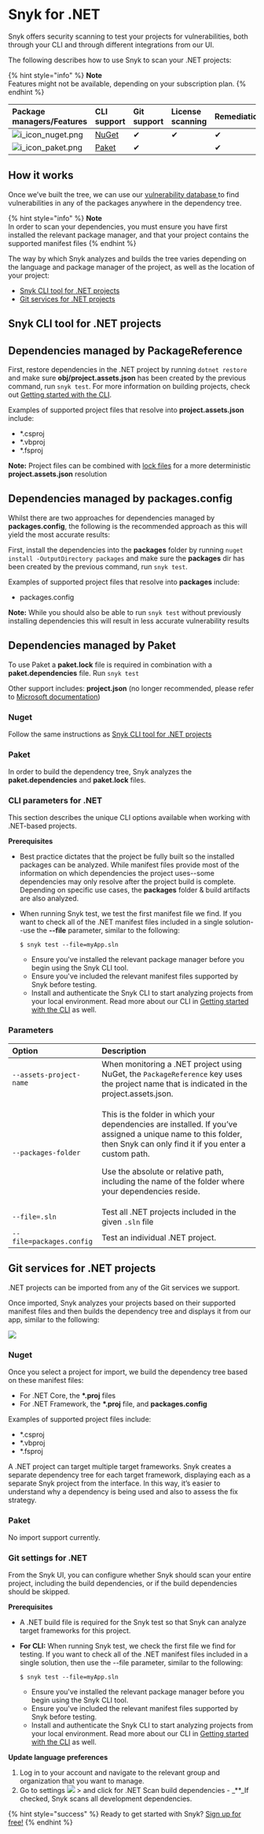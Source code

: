 # Snyk for .NET

Snyk offers security scanning to test your projects for vulnerabilities, both through your CLI and through different integrations from our UI.

The following describes how to use Snyk to scan your .NET projects:

{% hint style="info" %}
**Note**  
Features might not be available, depending on your subscription plan.
{% endhint %}

| Package managers/Features | CLI support | Git support | License scanning | Remediation | Runtime monitoring |  |
| :--- | :--- | :--- | :--- | :--- | :--- | :--- |
| ![i\_icon\_nuget.png](../../.gitbook/assets/uuid-b997ca27-61ff-f00b-941c-16bf3aa4a0e0-en.png) | [NuGet](https://www.nuget.org/) | ✔︎ | ✔︎ | ✔︎ |  |  |
| ![i\_icon\_paket.png](../../.gitbook/assets/uuid-d8e44fe4-c0ea-e3ea-de3b-1e15e4a6b391-en.png) | [Paket](https://fsprojects.github.io/Paket/index.html) | ✔︎ |  | ✔︎ |  |  |

## **How it works**

Once we’ve built the tree, we can use our [vulnerability database ](https://snyk.io/vuln)to find vulnerabilities in any of the packages anywhere in the dependency tree.

{% hint style="info" %}
**Note**  
In order to scan your dependencies, you must ensure you have first installed the relevant package manager, and that your project contains the supported manifest files
{% endhint %}

The way by which Snyk analyzes and builds the tree varies depending on the language and package manager of the project, as well as the location of your project:

* [Snyk CLI tool for .NET projects](https://snyk.gitbook.io/user-docs/snyk-open-source/language-and-package-manager-support/snyk-for-.net)
* [Git services for .NET projects](https://support.snyk.io/hc/en-us/articles/360004519138-Snyk-for-NET#UUID-69fbe5a6-a24a-d5ad-5d54-cd18ef6786b3)

## Snyk CLI tool for .NET projects

## Dependencies managed by PackageReference

First, restore dependencies in the .NET project by running `dotnet restore` and make sure **obj/project.assets.json** has been created by the previous command, run `snyk test`. For more information on building projects, check out [Getting started with the CLI](https://snyk.gitbook.io/user-docs/snyk-cli/guides-for-our-cli/getting-started-with-the-cli).

Examples of supported project files that resolve into **project.assets.json** include:

* \*.csproj 
* \*.vbproj
* \*.fsproj

**Note:** Project files can be combined with [lock files](https://docs.microsoft.com/en-us/nuget/consume-packages/package-references-in-project-files#locking-dependencies) for a more deterministic **project.assets.json** resolution

## Dependencies managed by packages.config

Whilst there are two approaches for dependencies managed by **packages.config**, the following is the recommended approach as this will yield the most accurate results:

First, install the dependencies into the **packages** folder by running `nuget install -OutputDirectory packages` and make sure the **packages** dir has been created by the previous command, run `snyk test`.

Examples of supported project files that resolve into **packages** include:

* packages.config

**Note:** While you should also be able to run `snyk test` without previously installing dependencies this will result in less accurate vulnerability results

## Dependencies managed by Paket

To use Paket a **paket.lock** file is required in combination with a **paket.dependencies** file. Run `snyk test`

Other support includes: **project.json** \(no longer recommended, please refer to [Microsoft documentation](https://docs.microsoft.com/en-us/nuget/archive/project-json)\)

### Nuget

Follow the same instructions as [Snyk CLI tool for .NET projects](snyk-for-.net.md)

### Paket

In order to build the dependency tree, Snyk analyzes the **paket.dependencies** and **paket.lock** files.

### **CLI parameters for .NET**

This section describes the unique CLI options available when working with .NET-based projects.

**Prerequisites**

* Best practice dictates that the project be fully built so the installed packages can be analyzed. While manifest files provide most of the information on which dependencies the project uses--some dependencies may only resolve after the project build is complete. Depending on specific use cases, the **packages** folder & build artifacts are also analyzed.
* When running Snyk test, we test the first manifest file we find. If you want to check all of the .NET manifest files included in a single solution--use the **--file** parameter, similar to the following:

  ```text
  $ snyk test --file=myApp.sln
  ```

  * Ensure you've installed the relevant package manager before you begin using the Snyk CLI tool.
  * Ensure you've included the relevant manifest files supported by Snyk before testing.
  * Install and authenticate the Snyk CLI to start analyzing projects from your local environment. Read more about our CLI in [Getting started with the CLI](https://support.snyk.io/hc/articles/360003812458#UUID-6d3e2b39-daa0-f2f1-19d2-b9107b678c81) as well.

### **Parameters**

<table>
  <thead>
    <tr>
      <th style="text-align:left">Option</th>
      <th style="text-align:left">Description</th>
    </tr>
  </thead>
  <tbody>
    <tr>
      <td style="text-align:left"><code>--assets-project-name</code>
      </td>
      <td style="text-align:left">When monitoring a .NET project using NuGet, the <code>PackageReference</code> key
        uses the project name that is indicated in the project.assets.json.</td>
    </tr>
    <tr>
      <td style="text-align:left"><code>--packages-folder</code>
      </td>
      <td style="text-align:left">
        <p>This is the folder in which your dependencies are installed. If you&#x2019;ve
          assigned a unique name to this folder, then Snyk can only find it if you
          enter a custom path.</p>
        <p>Use the absolute or relative path, including the name of the folder where
          your dependencies reside.</p>
      </td>
    </tr>
    <tr>
      <td style="text-align:left"><code>--file=.sln</code>
      </td>
      <td style="text-align:left">Test all .NET projects included in the given <code>.sln</code> file</td>
    </tr>
    <tr>
      <td style="text-align:left"><code>--file=packages.config</code>
      </td>
      <td style="text-align:left">Test an individual .NET project.</td>
    </tr>
  </tbody>
</table>

## Git services for .NET projects

.NET projects can be imported from any of the Git services we support.

Once imported, Snyk analyzes your projects based on their supported manifest files and then builds the dependency tree and displays it from our app, similar to the following:

![](../../.gitbook/assets/uuid-c995621c-85c8-c79f-accd-f014e2293921-en.png)

### **Nuget**

Once you select a project for import, we build the dependency tree based on these manifest files:

* For .NET Core, the **\*.proj** files 
* For .NET Framework, the **\*.proj** file, and **packages.config** 

Examples of supported project files include:

* \*.csproj 
* \*.vbproj
* \*.fsproj

A .NET project can target multiple target frameworks. Snyk creates a separate dependency tree for each target framework, displaying each as a separate Snyk project from the interface. In this way, it’s easier to understand why a dependency is being used and also to assess the fix strategy.

### **Paket**

No import support currently.

### **Git settings for .NET**

From the Snyk UI, you can configure whether Snyk should scan your entire project, including the build dependencies, or if the build dependencies should be skipped.

**Prerequisites**

* A .NET build file is required for the Snyk test so that Snyk can analyze target frameworks for this project.
* **For CLI:** When running Snyk test, we check the first file we find for testing. If you want to check all of the .NET manifest files included in a single solution, then use the --file parameter, similar to the following:

  ```text
  $ snyk test --file=myApp.sln
  ```

  * Ensure you've installed the relevant package manager before you begin using the Snyk CLI tool.
  * Ensure you've included the relevant manifest files supported by Snyk before testing.
  * Install and authenticate the Snyk CLI to start analyzing projects from your local environment. Read more about our CLI in [Getting started with the CLI](https://support.snyk.io/hc/articles/360003812458#UUID-6d3e2b39-daa0-f2f1-19d2-b9107b678c81) as well.

**Update language preferences**

1. Log in to your account and navigate to the relevant group and organization that you want to manage.
2. Go to settings ![](../../.gitbook/assets/cog_icon.png) &gt; and click for .NET Scan build dependencies - \_\*\*\_If checked, Snyk scans all development dependencies.

{% hint style="success" %}
Ready to get started with Snyk? [Sign up for free!](https://snyk.io/login?cta=sign-up&loc=footer&page=support_docs_page)
{% endhint %}

